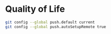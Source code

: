 # Quality of Life

```sh
git config --global push.default current
git config --global push.autoSetupRemote true
```